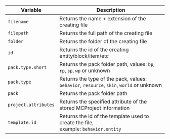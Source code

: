 


| Variable             | Description                                                                              |
| -------------------- | ---------------------------------------------------------------------------------------- |
| `filename`           | Returns the name + extension of the creating file                                        |
| `filepath`           | Returns the full path of the creating file                                               |
| `folder`             | Returns the folder of the creating file                                                  |
| `id`                 | Returns the id of the creating entity/block/item/etc                                     |
| `pack.type.short`    | Returns the pack folder path, values: `bp`, `rp`, `sp`, `wp` or unknown                  |
| `pack.type`          | Returns the type of the pack, values: `behavior`, `resource`, `skin`, `world` or unknown |
| `pack`               | Returns the pack folder path                                                             |
| `project.attributes` | Returns the specified attribute of the stored MCProject information                      |
| `template.id`        | Returns the id of the template used to create the file, <br/>example: `behavior.entity`  |
